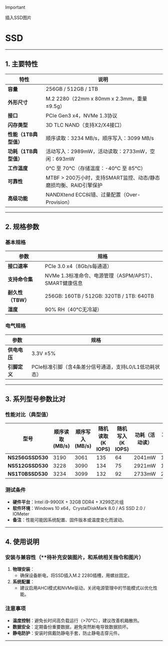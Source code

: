 > [!IMPORTANT]
>
> 插入SSD图片

# SSD

---

## 1. 主要特性
| 特性                  | 说明                                                         |
| --------------------- | ------------------------------------------------------------ |
| **容量**              | 256GB / 512GB / 1TB                                          |
| **外形尺寸**          | M.2 2280（22mm x 80mm x 2.3mm，重量≤9.5g）                   |
| **接口**              | PCIe Gen3 x4，NVMe 1.3协议                                   |
| **闪存类型**          | 3D TLC NAND（支持X2/X4接口）                                 |
| **性能（1TB典型值）** | 顺序读取：3234 MB/s，顺序写入：3099 MB/s                     |
| **功耗（1TB典型值）** | 活动写入：2989mW，活动读取：2733mW，空闲：693mW              |
| **工作温度**          | 0°C 至 70°C（存储温度：-40°C 至 85°C）                       |
| **可靠性**            | MTBF > 200万小时，支持SMART监控、动态/静态磨损均衡、RAID引擎保护 |
| **高级功能**          | NANDXtend ECC纠错、过量配置（Over-Provision）                |

---

## 2. 规格参数
### 基本规格
| 参数              | 规格                                                   |
| ----------------- | ------------------------------------------------------ |
| **接口速率**      | PCIe 3.0 x4（8Gb/s每通道）                             |
| **支持命令集**    | NVMe 1.3标准命令、电源管理（ASPM/APST）、SMART健康信息 |
| **耐久性（TBW）** | 256GB: 160TB / 512GB: 320TB / 1TB: 640TB               |
| **湿度**          | 90% RH（40°C无冷凝）                                   |

### 电气规格
| 参数         | 规格                                                   |
| ------------ | ------------------------------------------------------ |
| **供电电压** | 3.3V ±5%                                               |
| **引脚定义** | PCIe标准引脚（含4条差分信号通道，支持L0/L1低功耗状态） |

---



## 3. 系列型号参数比对

### 性能对比（典型值）
| 型号             | 顺序读取 (MB/s) | 顺序写入 (MB/s) | 随机读取 (K IOPS) | 随机写入 (K IOPS) | 功耗（活动读） | 功耗（活动写） |
| ---------------- | --------------- | --------------- | ----------------- | ----------------- | -------------- | -------------- |
| **NS256GSSD530** | 3190            | 3061            | 135               | 64                | 2041mW         | 1423mW         |
| **NS512GSSD530** | 3228            | 3090            | 134               | 75                | 2921mW         | 1598mW         |
| **NS1T0BSSD530** | 3234            | 3099            | 132               | 92                | 2733mW         | 2989mW         |

### 测试条件
- **硬件平台**：Intel i9-9900X + 32GB DDR4 + X299芯片组  
- **软件环境**：Windows 10 x64，CrystalDiskMark 8.0 / AS SSD 2.0 / IOMeter  
- **备注**：性能可能因系统配置、固件版本或温度变化而波动。

---

## 4. 使用说明
### 安装与兼容性（**待补充安装图片，和系统相关指令和图片）
1. **物理安装**：  
   - 确保设备断电，将SSD插入M.2 2280插槽，用螺丝固定。  
2. **系统配置**：  
   - 建议启用AHCI模式和NVMe驱动，关闭电源管理中的节能模式以优化性能。  

### 注意事项
- **温度控制**：避免长时间高负载运行（>70°C），建议改善机箱散热。  
- **数据安全**：定期备份重要数据，避免突然断电导致数据损坏。  
- **静电防护**：安装时佩戴防静电手套，防止静电击穿元件。

---

